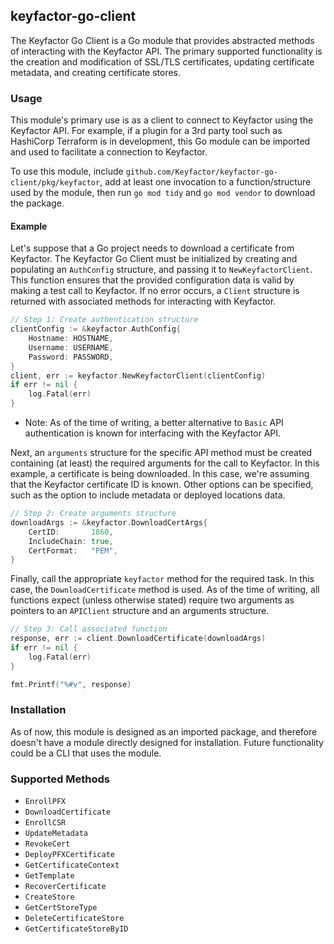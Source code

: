 ## keyfactor-go-client
The Keyfactor Go Client is a Go module that provides abstracted
methods of interacting with the Keyfactor API. The primary supported 
functionality is the creation and modification of SSL/TLS certificates,
updating certificate metadata, and creating certificate stores.

### Usage
This module's primary use is as a client to connect to Keyfactor using the
Keyfactor API. For example, if a plugin for
a 3rd party tool such as HashiCorp Terraform is in development, this Go
module can be imported and used to facilitate a connection to Keyfactor.

To use this module, include
```github.com/Keyfactor/keyfactor-go-client/pkg/keyfactor```, add at least 
one invocation to a function/structure used by the module, then run 
```go mod tidy``` and ```go mod vendor``` to download the package.

#### Example
Let's suppose that a Go project needs to download a certificate from Keyfactor.
The Keyfactor Go Client must be initialized by creating and populating an
```AuthConfig``` structure, and passing it to ```NewKeyfactorClient```. This
function ensures that the provided configuration data is valid by making a test
call to Keyfactor. If no error occurs, a ```Client``` structure is returned with
associated methods for interacting with Keyfactor.
```go
// Step 1: Create authentication structure
clientConfig := &keyfactor.AuthConfig{
    Hostname: HOSTNAME,
    Username: USERNAME,
    Password: PASSWORD,
}
client, err := keyfactor.NewKeyfactorClient(clientConfig)
if err != nil {
    log.Fatal(err)
}
```
* Note: As of the time of writing, a better alternative to ```Basic``` API authentication
  is known for interfacing with the Keyfactor API.

Next, an ```arguments``` structure for the specific API method must be created
containing (at least) the required arguments for the call to Keyfactor. In this
example, a certificate is being downloaded. In this case, we're assuming that
the Keyfactor certificate ID is known. Other options can be specified, such as
the option to include metadata or deployed locations data. 
```go
// Step 2: Create arguments structure
downloadArgs := &keyfactor.DownloadCertArgs{
    CertID:       1860,
    IncludeChain: true,
    CertFormat:   "PEM",
}
```

Finally, call the appropriate ```keyfactor``` method for the required
task. In this case, the ```DownloadCertificate``` method is used. As of the time of writing,
all functions expect (unless otherwise stated) require two arguments as pointers to an ```APIClient```
structure and an arguments structure. 
```go
// Step 3: Call associated function
response, err := client.DownloadCertificate(downloadArgs)
if err != nil {
    log.Fatal(err)
}

fmt.Printf("%#v", response)
```

### Installation
As of now, this module is designed as an imported package, and therefore doesn't
have a module directly designed for installation. Future functionality could be
a CLI that uses the module.

### Supported Methods
* ```EnrollPFX```
* ```DownloadCertificate```
* ```EnrollCSR```
* ```UpdateMetadata```
* ```RevokeCert```
* ```DeployPFXCertificate```
* ```GetCertificateContext```
* ```GetTemplate```
* ```RecoverCertificate```
* ```CreateStore```
* ```GetCertStoreType```
* ```DeleteCertificateStore```
* ```GetCertificateStoreByID```
